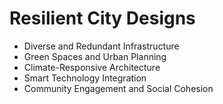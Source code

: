 # Resilient City Designs 
- Diverse and Redundant Infrastructure
- Green Spaces and Urban Planning
- Climate-Responsive Architecture
- Smart Technology Integration
- Community Engagement and Social Cohesion 

